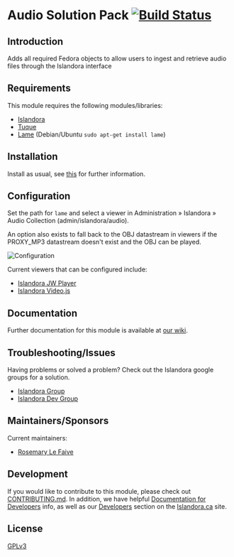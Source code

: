 # Audio Solution Pack [![Build Status](https://travis-ci.org/Islandora/islandora_solution_pack_audio.png?branch=7.x)](https://travis-ci.org/Islandora/islandora_solution_pack_audio)

## Introduction

Adds all required Fedora objects to allow users to ingest and retrieve audio files through the Islandora interface

## Requirements

This module requires the following modules/libraries:

* [Islandora](https://github.com/islandora/islandora)
* [Tuque](https://github.com/islandora/tuque)
* [Lame](http://lame.sourceforge.net) (Debian/Ubuntu `sudo apt-get install lame`)

## Installation

Install as usual, see [this](https://drupal.org/documentation/install/modules-themes/modules-7) for further information.

## Configuration

Set the path for `lame` and select a viewer in Administration » Islandora » Audio Collection (admin/islandora/audio).

An option also exists to fall back to the OBJ datastream in viewers if the PROXY_MP3 datastream doesn't exist and the OBJ can be played.

![Configuration](https://cloud.githubusercontent.com/assets/3406327/11278393/1f340714-8ec1-11e5-8d08-3bce15529b42.png)

Current viewers that can be configured include:

* [Islandora JW Player](https://github.com/Islandora/islandora_jwplayer)
* [Islandora Video.js](https://github.com/Islandora/islandora_videojs)

## Documentation

Further documentation for this module is available at [our wiki](https://wiki.duraspace.org/display/ISLANDORA/Audio+Solution+Pack).

## Troubleshooting/Issues

Having problems or solved a problem? Check out the Islandora google groups for a solution.

* [Islandora Group](https://groups.google.com/forum/?hl=en&fromgroups#!forum/islandora)
* [Islandora Dev Group](https://groups.google.com/forum/?hl=en&fromgroups#!forum/islandora-dev)

## Maintainers/Sponsors
Current maintainers:

* [Rosemary Le Faive](https://github.com/rosiel)

## Development

If you would like to contribute to this module, please check out [CONTRIBUTING.md](CONTRIBUTING.md). In addition, we have helpful [Documentation for Developers](https://github.com/Islandora/islandora/wiki#wiki-documentation-for-developers) info, as well as our [Developers](http://islandora.ca/developers) section on the [Islandora.ca](http://islandora.ca) site.

## License

[GPLv3](http://www.gnu.org/licenses/gpl-3.0.txt)

